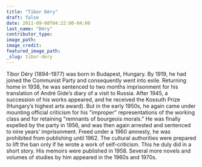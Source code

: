 ```yaml
---
title: "Tibor Déry"
draft: false
date: 2011-09-08T04:22:00-04:00
last_name: "Déry"
contributor_type:
image_path:
image_credit:
featured_image_path:
_slug: tibor-dery
---
```


Tibor Déry (1894–1977) was born in Budapest, Hungary. By 1919, he had joined the Communist Party and consequently went into exile. Returning home in 1938, he was sentenced to two months imprisonment for his translation of André Gide’s diary of a visit to Russia. After 1945, a succession of his works appeared, and he received the Kossuth Prize (Hungary’s highest arts award). But in the early 1950s, he again came under mounting official criticism for his "improper" representations of the working class and for retaining "remnants of bourgeois morals." He was finally expelled by the party in 1956, and was then again arrested and sentenced to nine years’ imprisonment. Freed under a 1960 amnesty, he was prohibited from publishing until 1962. The cultural authorities were prepared to lift the ban only if he wrote a work of self-criticism. This he duly did in a short story. His memoirs were published in 1958. Several more novels and volumes of studies by him appeared in the 1960s and 1970s. 

